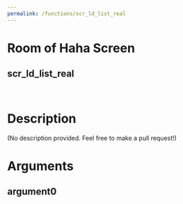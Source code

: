 ```yaml
---
permalink: /functions/scr_ld_list_real
---
```

# Room of Haha Screen  
## scr_ld_list_real  
&nbsp;  
# Description  
(No description provided. Feel free to make a pull request!) 
&nbsp;  
# Arguments
## argument0

&nbsp;  


